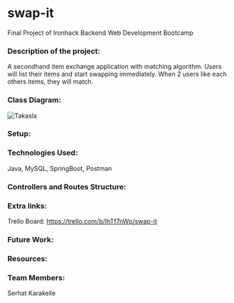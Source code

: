 # swap-it
Final Project of Ironhack Backend Web Development Bootcamp

### Description of the project:
A secondhand item exchange application with matching algorithm. Users will list their items and start swapping immediately. When 2 users like each others items, they will match.

### Class Diagram:
![Takasla](https://github.com/serhat-krk/swap-it/assets/167627660/f522d1e7-31e3-4711-bf7f-00e44e169a5e)

### Setup:

### Technologies Used:
Java, MySQL, SpringBoot, Postman

### Controllers and Routes Structure:

### Extra links:
Trello Board: https://trello.com/b/IhTf7nWp/swap-it

### Future Work:

### Resources:

### Team Members:
Serhat Karakelle
